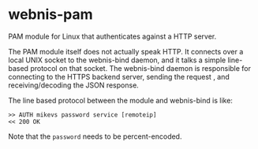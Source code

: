 
# webnis-pam

PAM module for Linux that authenticates against a HTTP server.

The PAM module itself does not actually speak HTTP. It connects over
a local UNIX socket to the webnis-bind daemon, and it talks a
simple line-based protocol on that socket. The webnis-bind daemon
is responsible for connecting to the HTTPS backend server,
sending the request , and receiving/decoding the JSON response.

The line based protocol between the module and webnis-bind is like:

```
>> AUTH mikevs password service [remoteip]
<< 200 OK
```
Note that the `password` needs to be percent-encoded.

